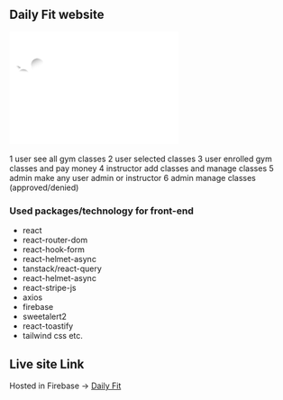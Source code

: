 ## Daily Fit website ##
<img src="/public/white-1.svg" alt="Daily Fit" width="300" height="200">

1 user see all gym classes
2 user selected classes
3 user enrolled gym classes and pay money
4 instructor add classes and manage classes 
5 admin make any user admin or instructor
6 admin manage classes (approved/denied)

### Used packages/technology for front-end ###
* react
* react-router-dom
* react-hook-form
* react-helmet-async
* tanstack/react-query
* react-helmet-async
* react-stripe-js
* axios
* firebase
* sweetalert2
* react-toastify
* tailwind css etc.

## Live site Link 
Hosted in Firebase -> [Daily Fit](https://daily-fit-d36ee.web.app/)